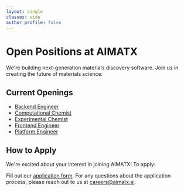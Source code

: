 ```yaml
---
layout: single
classes: wide
author_profile: false
---
```

# Open Positions at AIMATX

We're building next-generation materials discovery software. Join us in creating the future of materials science.

## Current Openings

- [Backend Engineer](roles/backend-engineer.md)
- [Computational Chemist](roles/computational-chemist.md)
- [Experimental Chemist](roles/experimental-chemist.md)
- [Frontend Engineer](roles/frontend-engineer.md)
- [Platform Engineer](roles/platform-engineer.md)

## How to Apply

We're excited about your interest in joining AIMATX! To apply:

Fill out our [application form](https://aimatx.typeform.com/join-us). For any questions about the application process, please reach out to us at careers@aimatx.ai.
